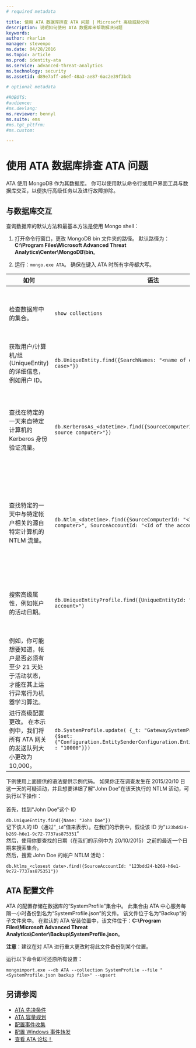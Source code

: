 ```yaml
---
# required metadata

title: 使用 ATA 数据库排查 ATA 问题 | Microsoft 高级威胁分析
description: 说明如何使用 ATA 数据库来帮助解决问题 
keywords:
author: rkarlin
manager: stevenpo
ms.date: 04/28/2016
ms.topic: article
ms.prod: identity-ata
ms.service: advanced-threat-analytics
ms.technology: security
ms.assetid: d89e7aff-a6ef-48a3-ae87-6ac2e39f3bdb

# optional metadata

#ROBOTS:
#audience:
#ms.devlang:
ms.reviewer: bennyl
ms.suite: ems
#ms.tgt_pltfrm:
#ms.custom:

---
```


# 使用 ATA 数据库排查 ATA 问题
ATA 使用 MongoDB 作为其数据库。
你可以使用默认命令行或用户界面工具与数据库交互，以便执行高级任务以及进行故障排除。

## 与数据库交互
查询数据库的默认方法和最基本方法是使用 Mongo shell：

1.  打开命令行窗口，更改 MongoDB bin 文件夹的路径。 默认路径为：**C:\Program Files\Microsoft Advanced Threat Analytics\Center\MongoDB\bin**。

2.  运行：`mongo.exe ATA`。 确保在键入 ATA 时所有字母都大写。

|如何|语法|注意|
|-------------|----------|---------|
|检查数据库中的集合。|`show collections`|可用作端到端测试，目的是查看流量是否正写入数据库，以及 ATA 是否正接收事件 4776。|
|获取用户/计算机/组 (UniqueEntity) 的详细信息，例如用户 ID。|`db.UniqueEntity.find({SearchNames: "<name of entity in lower case>"})`||
|查找在特定的一天来自特定计算机的 Kerberos 身份验证流量。|`db.KerberosAs_<datetime>.find({SourceComputerId: "<Id of the source computer>"})`|若要获取&lt;源计算机 ID&gt;，可查询 UniqueEntity 集合，如示例所示。<br /><br />每个网络活动类型（例如 Kerberos 身份验证）都有其自己的集合（对应于 UTC 日期）。|
|查找特定的一天中与特定帐户相关的源自特定计算机的 NTLM 流量。|`db.Ntlm_<datetime>.find({SourceComputerId: "<Id of the source computer>", SourceAccountId: "<Id of the account>"})`|若要获取&lt;源计算机 ID&gt; 和&lt;帐户 ID&gt;，可查询 UniqueEntity 集合，如示例所示。<br /><br />每个网络活动类型（例如 NTLM 身份验证）都有其自己的集合（对应于 UTC 日期）。|
|搜索高级属性，例如帐户的活动日期。 |`db.UniqueEntityProfile.find({UniqueEntityId: "<Id of the account>")`|若要获取&lt;帐户 ID&gt;，可查询 UniqueEntity 集合，如示例所示。<br>显示帐户活动日期的属性名称为“ActiveDates”。 <br>
例如，你可能想要知道，帐户是否必须有至少 21 天处于活动状态，才能在其上运行异常行为机器学习算法。|
|进行高级配置更改。 在本示例中，我们将所有 ATA 网关的发送队列大小更改为 10,000。|`db.SystemProfile.update( {_t: "GatewaySystemProfile"} ,`<br>`{$set:{"Configuration.EntitySenderConfiguration.EntityBatchBlockMaxSize" : "10000"}})`|`|

下例使用上面提供的语法提供示例代码。 如果你正在调查发生在 2015/20/10 日这一天的可疑活动，并且想要详细了解“John Doe”在该天执行的 NTLM 活动，可执行以下操作：<br /><br />首先，找到“John Doe”这个 ID

`db.UniqueEntity.find({Name: "John Doe"})`<br>记下该人的 ID（通过“`_id`”值来表示）。在我们的示例中，假设该 ID 为“`123bdd24-b269-h6e1-9c72-7737as875351`”<br>然后，使用你要查找的日期（在我们的示例中为 20/10/2015）之前的最近一个日期来搜索集合。<br>然后，搜索 John Doe 的帐户 NTLM 活动： 

`db.Ntlms_<closest date>.find({SourceAccountId: "123bdd24-b269-h6e1-9c72-7737as875351"})`
## ATA 配置文件
ATA 的配置存储在数据库的“SystemProfile”集合中。
此集合由 ATA 中心服务每隔一小时备份到名为“SystemProfile.json”的文件。 该文件位于名为“Backup”的子文件夹中。 在默认的 ATA 安装位置中，该文件位于：**C:\Program Files\Microsoft Advanced Threat Analytics\Center\Backup\SystemProfile.json**。 

**注意**：建议在对 ATA 进行重大更改时将此文件备份到某个位置。

运行以下命令即可还原所有设置：

`mongoimport.exe --db ATA --collection SystemProfile --file "<SystemProfile.json backup file>" --upsert`

## 另请参阅
- [ATA 先决条件](/advanced-threat-analytics/plan-design/ata-prerequisites)
- [ATA 容量规划](/advanced-threat-analytics/plan-design/ata-capacity-planning)
- [配置事件收集](/advanced-threat-analytics/deploy-use/configure-event-collection)
- [配置 Windows 事件转发](/advanced-threat-analytics/deploy-use/configure-event-collection#configuring-windows-event-forwarding)
- [查看 ATA 论坛！](https://social.technet.microsoft.com/Forums/security/en-US/home?forum=mata)


<!--HONumber=May16_HO3-->


